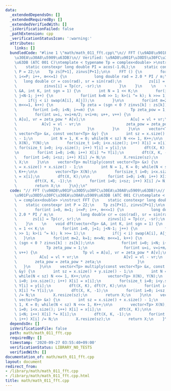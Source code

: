 ```yaml
---
data:
  _extendedDependsOn: []
  _extendedRequiredBy: []
  _extendedVerifiedWith: []
  _isVerificationFailed: false
  _pathExtension: cpp
  _verificationStatusIcon: ':warning:'
  attributes:
    links: []
  bundledCode: "#line 1 \"math/math_011_fft.cpp\"\n// FFT (\u9AD8\u901F\u30D5\u30FC\
    \u30EA\u30A8\u5909\u63DB)\n// Verified: \u9AD8\u901F\u30D5\u30FC\u30EA\u30A8\u5909\
    \u63DB (ATC 001 C)\ntemplate < typename Tp = complex<double> >\nstruct FFT {\n\
    \    static constexpr long double PI = acos(-1.0L);\n    static constexpr int\
    \ P = 22;\n    Tp zs[P+1], zinvs[P+1];\n\n    FFT () {\n        for(int i=0, m=1;\
    \ i<=P; i++, m<<=1) {\n            long double rad = 2.0 * PI / m;\n         \
    \   long double cr = cos(rad), sr = sin(rad);\n            zs[i] = Tp(cr, sr);\n\
    \            zinvs[i] = Tp(cr, -sr);\n        }\n    }\n    \n    void dft(vector<Tp>\
    \ &A, int K, int sgn = 1) {\n        int N = 1 << K;\n        for(int i=0, j=1;\
    \ j<N-1; j++) {\n            for(int k=N >> 1; k>(i ^= k); k >>= 1);\n       \
    \     if(j < i) swap(A[i], A[j]);\n        }\n\n        for(int m=2, k=1; m<=N;\
    \ m<<=1, k++) {\n            Tp zeta = (sgn < 0 ? zinvs[k] : zs[k]);\n\n     \
    \       for(int i=0; i<N; i+=m) {\n                Tp zeta_pow = 1;\n        \
    \        for(int u=i, v=i+m/2; v<i+m; u++, v++) {\n                    Tp vl =\
    \ A[u], vr = zeta_pow * A[v];\n                    A[u] = vl + vr;\n         \
    \           A[v] = vl - vr;\n                    zeta_pow = zeta_pow * zeta;\n\
    \                }\n            }\n        }\n    }\n\n    vector<Tp> multiply(const\
    \ vector<Tp> &x, const vector<Tp> &y) {\n        int sz = x.size() + y.size()\
    \ - 1;\n        int N = 1, K = 0; while(N < sz) N <<= 1, K++;\n\n        vector<Tp>\
    \ X(N), Y(N);\n        for(size_t i=0; i<x.size(); i++) X[i] = x[i];\n       \
    \ for(size_t i=0; i<y.size(); i++) Y[i] = y[i];\n        dft(X, K), dft(Y, K);\n\
    \n        for(int i=0; i<N; i++) X[i] *= Y[i];\n        dft(X, K, -1);\n     \
    \   for(int i=0; i<sz; i++) X[i] /= N;\n        X.resize(sz);\n        return\
    \ X;\n    }\n\n    vector<Tp> multiply(const vector<Tp> &x) {\n        int sz\
    \ = x.size() + x.size() - 1;\n        int N = 1, K = 0; while(N < sz) N <<= 1,\
    \ K++;\n\n        vector<Tp> X(N);\n        for(size_t i=0; i<x.size(); i++) X[i]\
    \ = x[i];\n        dft(X, K);\n\n        for(int i=0; i<N; i++) X[i] *= X[i];\n\
    \        dft(X, K, -1);\n        for(int i=0; i<sz; i++) X[i] /= N;\n        X.resize(sz);\n\
    \        return X;\n    }\n};\n"
  code: "// FFT (\u9AD8\u901F\u30D5\u30FC\u30EA\u30A8\u5909\u63DB)\n// Verified: \u9AD8\
    \u901F\u30D5\u30FC\u30EA\u30A8\u5909\u63DB (ATC 001 C)\ntemplate < typename Tp\
    \ = complex<double> >\nstruct FFT {\n    static constexpr long double PI = acos(-1.0L);\n\
    \    static constexpr int P = 22;\n    Tp zs[P+1], zinvs[P+1];\n\n    FFT () {\n\
    \        for(int i=0, m=1; i<=P; i++, m<<=1) {\n            long double rad =\
    \ 2.0 * PI / m;\n            long double cr = cos(rad), sr = sin(rad);\n     \
    \       zs[i] = Tp(cr, sr);\n            zinvs[i] = Tp(cr, -sr);\n        }\n\
    \    }\n    \n    void dft(vector<Tp> &A, int K, int sgn = 1) {\n        int N\
    \ = 1 << K;\n        for(int i=0, j=1; j<N-1; j++) {\n            for(int k=N\
    \ >> 1; k>(i ^= k); k >>= 1);\n            if(j < i) swap(A[i], A[j]);\n     \
    \   }\n\n        for(int m=2, k=1; m<=N; m<<=1, k++) {\n            Tp zeta =\
    \ (sgn < 0 ? zinvs[k] : zs[k]);\n\n            for(int i=0; i<N; i+=m) {\n   \
    \             Tp zeta_pow = 1;\n                for(int u=i, v=i+m/2; v<i+m; u++,\
    \ v++) {\n                    Tp vl = A[u], vr = zeta_pow * A[v];\n          \
    \          A[u] = vl + vr;\n                    A[v] = vl - vr;\n            \
    \        zeta_pow = zeta_pow * zeta;\n                }\n            }\n     \
    \   }\n    }\n\n    vector<Tp> multiply(const vector<Tp> &x, const vector<Tp>\
    \ &y) {\n        int sz = x.size() + y.size() - 1;\n        int N = 1, K = 0;\
    \ while(N < sz) N <<= 1, K++;\n\n        vector<Tp> X(N), Y(N);\n        for(size_t\
    \ i=0; i<x.size(); i++) X[i] = x[i];\n        for(size_t i=0; i<y.size(); i++)\
    \ Y[i] = y[i];\n        dft(X, K), dft(Y, K);\n\n        for(int i=0; i<N; i++)\
    \ X[i] *= Y[i];\n        dft(X, K, -1);\n        for(int i=0; i<sz; i++) X[i]\
    \ /= N;\n        X.resize(sz);\n        return X;\n    }\n\n    vector<Tp> multiply(const\
    \ vector<Tp> &x) {\n        int sz = x.size() + x.size() - 1;\n        int N =\
    \ 1, K = 0; while(N < sz) N <<= 1, K++;\n\n        vector<Tp> X(N);\n        for(size_t\
    \ i=0; i<x.size(); i++) X[i] = x[i];\n        dft(X, K);\n\n        for(int i=0;\
    \ i<N; i++) X[i] *= X[i];\n        dft(X, K, -1);\n        for(int i=0; i<sz;\
    \ i++) X[i] /= N;\n        X.resize(sz);\n        return X;\n    }\n};\n"
  dependsOn: []
  isVerificationFile: false
  path: math/math_011_fft.cpp
  requiredBy: []
  timestamp: '2020-09-27 03:55:40+09:00'
  verificationStatus: LIBRARY_NO_TESTS
  verifiedWith: []
documentation_of: math/math_011_fft.cpp
layout: document
redirect_from:
- /library/math/math_011_fft.cpp
- /library/math/math_011_fft.cpp.html
title: math/math_011_fft.cpp
---
```

